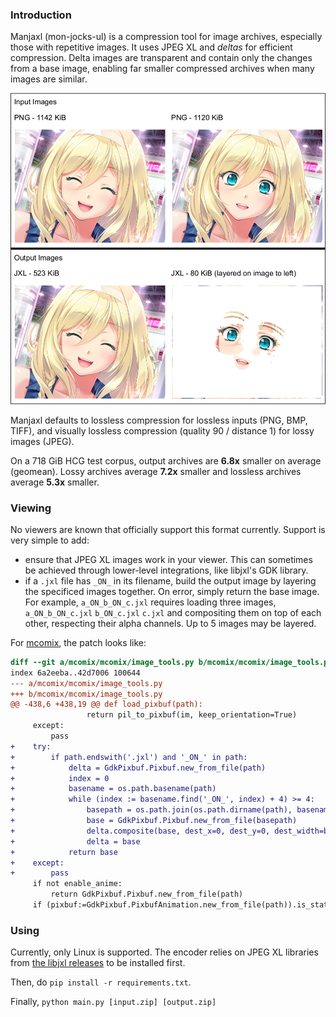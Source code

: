 ### Introduction

Manjaxl (mon-jocks-ul) is a compression tool for image archives, especially those with repetitive images. It uses JPEG XL and _deltas_ for efficient compression. Delta images are transparent and contain only the changes from a base image, enabling far smaller compressed archives when many images are similar.

![example](./docs/example.png)

Manjaxl defaults to lossless compression for lossless inputs (PNG, BMP, TIFF), and visually lossless compression (quality 90 / distance 1) for lossy images (JPEG).

On a 718 GiB HCG test corpus, output archives are **6.8x** smaller on average (geomean). Lossy archives average **7.2x** smaller and lossless archives average **5.3x** smaller.

### Viewing

No viewers are known that officially support this format currently. Support is very simple to add:

- ensure that JPEG XL images work in your viewer. This can sometimes be achieved through lower-level integrations, like libjxl's GDK library.
- if a `.jxl` file has `_ON_` in its filename, build the output image by layering the specificed images together. On error, simply return the base image. For example, `a_ON_b_ON_c.jxl` requires loading three images, `a_ON_b_ON_c.jxl` `b_ON_c.jxl` `c.jxl` and compositing them on top of each other, respecting their alpha channels. Up to 5 images may be layered.

For [mcomix](https://sourceforge.net/p/mcomix/git/ci/master/tree/), the patch looks like:

```diff
diff --git a/mcomix/mcomix/image_tools.py b/mcomix/mcomix/image_tools.py
index 6a2eeba..42d7006 100644
--- a/mcomix/mcomix/image_tools.py
+++ b/mcomix/mcomix/image_tools.py
@@ -438,6 +438,19 @@ def load_pixbuf(path):
                 return pil_to_pixbuf(im, keep_orientation=True)
     except:
         pass
+    try:
+        if path.endswith('.jxl') and '_ON_' in path:
+            delta = GdkPixbuf.Pixbuf.new_from_file(path)
+            index = 0
+            basename = os.path.basename(path)
+            while (index := basename.find('_ON_', index) + 4) >= 4:
+                basepath = os.path.join(os.path.dirname(path), basename[index:])
+                base = GdkPixbuf.Pixbuf.new_from_file(basepath)
+                delta.composite(base, dest_x=0, dest_y=0, dest_width=base.get_width(), dest_height=base.get_height(), offset_x=0, offset_y=0, scale_x=1, scale_y=1, interp_type=0, overall_alpha=255)
+                delta = base
+            return base
+    except:
+        pass
     if not enable_anime:
         return GdkPixbuf.Pixbuf.new_from_file(path)
     if (pixbuf:=GdkPixbuf.PixbufAnimation.new_from_file(path)).is_static_image():
```

### Using

Currently, only Linux is supported. The encoder relies on JPEG XL libraries from [the libjxl releases](https://github.com/libjxl/libjxl/releases) to be installed first.

Then, do `pip install -r requirements.txt`.

Finally, `python main.py [input.zip] [output.zip]`
